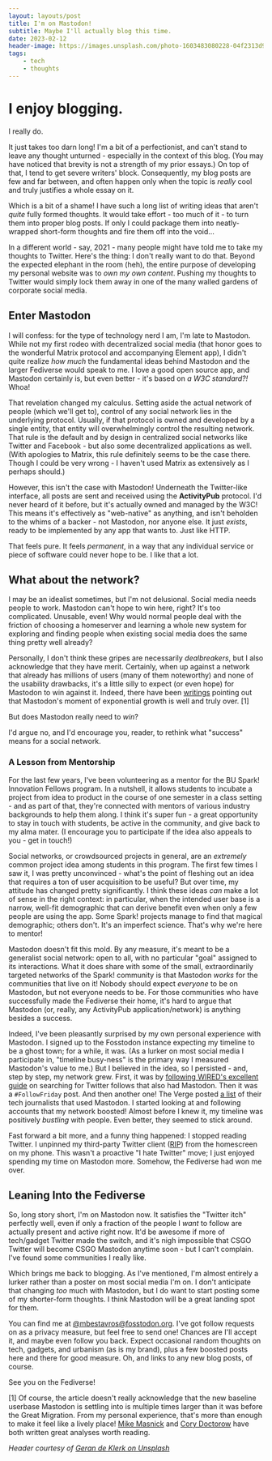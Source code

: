 ```yaml
---
layout: layouts/post
title: I'm on Mastodon!
subtitle: Maybe I'll actually blog this time.
date: 2023-02-12
header-image: https://images.unsplash.com/photo-1603483080228-04f2313d9f10
tags:
    - tech
    - thoughts
---
```

# I enjoy blogging.

I really do.

It just takes too darn long! I'm a bit of a perfectionist, and can't stand to leave any thought unturned - especially in the context of this blog. (You may have noticed that brevity is not a strength of my prior essays.) On top of that, I tend to get severe writers' block. Consequently, my blog posts are few and far between, and often happen only when the topic is _really_ cool and truly justifies a whole essay on it.

Which is a bit of a shame! I have such a long list of writing ideas that aren't _quite_ fully formed thoughts. It would take effort - too much of it - to turn them into proper blog posts. If only I could package them into neatly-wrapped short-form thoughts and fire them off into the void...

In a different world - say, 2021 - many people might have told me to take my thoughts to Twitter. Here's the thing: I don't really want to do that. Beyond the expected elephant in the room (heh), the entire purpose of developing my personal website was to _own my own content_. Pushing my thoughts to Twitter would simply lock them away in one of the many walled gardens of corporate social media.

## Enter Mastodon

I will confess: for the type of technology nerd I am, I'm late to Mastodon. While not my first rodeo with decentralized social media (that honor goes to the wonderful Matrix protocol and accompanying Element app), I didn't quite realize _how much_ the fundamental ideas behind Mastodon and the larger Fediverse would speak to me. I love a good open source app, and Mastodon certainly is, but even better - it's based on _a W3C standard?!_ Whoa!

That revelation changed my calculus. Setting aside the actual network of people (which we'll get to), control of any social network lies in the underlying protocol. Usually, if that protocol is owned and developed by a single entity, that entity will overwhelmingly control the resulting network. That rule is the default and by design in centralized social networks like Twitter and Facebook - but also some decentralized applications as well. (With apologies to Matrix, this rule definitely seems to be the case there. Though I could be very wrong - I haven't used Matrix as extensively as I perhaps should.)

However, this isn't the case with Mastodon! Underneath the Twitter-like interface, all posts are sent and received using the **ActivityPub** protocol. I'd never heard of it before, but it's actually owned and managed by the W3C! This means it's effectively as "web-native" as anything, and isn't beholden to the whims of a backer - not Mastodon, nor anyone else. It just _exists_, ready to be implemented by any app that wants to. Just like HTTP.

That feels pure. It feels _permanent_, in a way that any individual service or piece of software could never hope to be. I like that a lot.

## What about the network?

I may be an idealist sometimes, but I'm not delusional. Social media needs people to work. Mastodon can't hope to win here, right? It's too complicated. Unusable, even! Why would normal people deal with the friction of choosing a homeserver and learning a whole new system for exploring and finding people when existing social media does the same thing pretty well already?

Personally, I don't think these gripes are necessarily _dealbreakers_, but I also acknowledge that they have merit. Certainly, when up against a network that already has millions of users (many of them noteworthy) and none of the usability drawbacks, it's a little silly to expect (or even hope) for Mastodon to win against it. Indeed, there have been [writings](https://www.wired.com/story/the-mastodon-bump-is-now-a-slump/) pointing out that Mastodon's moment of exponential growth is well and truly over. [1]

But does Mastodon really need to _win_?

I'd argue no, and I'd encourage you, reader, to rethink what "success" means for a social network.

### A Lesson from Mentorship

For the last few years, I've been volunteering as a mentor for the BU Spark! Innovation Fellows program. In a nutshell, it allows students to incubate a project from idea to product in the course of one semester in a class setting - and as part of that, they're connected with mentors of various industry backgrounds to help them along. I think it's super fun - a great opportunity to stay in touch with students, be active in the community, and give back to my alma mater. (I encourage you to participate if the idea also appeals to you - get in touch!)

Social networks, or crowdsourced projects in general, are an _extremely_ common project idea among students in this program. The first few times I saw it, I was pretty unconvinced - what's the point of fleshing out an idea that requires a ton of user acquisition to be useful? But over time, my attitude has changed pretty significantly. I think these ideas _can_ make a lot of sense in the right context: in particular, when the intended user base is a narrow, well-fit demographic that can derive benefit even when only a few people are using the app. Some Spark! projects manage to find that magical demographic; others don't. It's an imperfect science. That's why we're here to mentor!

Mastodon doesn't fit this mold. By any measure, it's meant to be a generalist social network: open to all, with no particular "goal" assigned to its interactions. What it does share with some of the small, extraordinarily targeted networks of the Spark! community is that Mastodon _works_ for the communities that live on it! Nobody should expect _everyone_ to be on Mastodon, but not everyone needs to be. For those communities who have successfully made the Fediverse their home, it's hard to argue that Mastodon (or, really, any ActivityPub application/network) is anything besides a success.

Indeed, I've been pleasantly surprised by my own personal experience with Mastodon. I signed up to the Fosstodon instance expecting my timeline to be a ghost town; for a while, it was. (As a lurker on most social media I participate in, "timeline busy-ness" is the primary way I measured Mastodon's value to me.) But I believed in the idea, so I persisted - and, step by step, my network grew. First, it was by [following WIRED's excellent guide](https://www.wired.com/story/how-to-find-twitter-friends-on-mastodon/) on searching for Twitter follows that also had Mastodon. Then it was a `#FollowFriday` post. And then another one! The Verge posted [a list](https://www.theverge.com/23519135/mastodon-verge-staff-where-to-find) of their tech journalists that used Mastodon. I started looking at and following accounts that my network boosted! Almost before I knew it, my timeline was positively _bustling_ with people. Even better, they seemed to stick around.

Fast forward a bit more, and a funny thing happened: I stopped reading Twitter. I unpinned my third-party Twitter client ([RIP](https://www.theverge.com/2023/1/22/23564460/twitter-third-party-apps-history-contributions)) from the homescreen on my phone. This wasn't a proactive "I hate Twitter" move; I just enjoyed spending my time on Mastodon more. Somehow, the Fediverse had won me over.

## Leaning Into the Fediverse

So, long story short, I'm on Mastodon now. It satisfies the "Twitter itch" perfectly well, even if only a fraction of the people I _want_ to follow are actually present and active right now. It'd be awesome if more of tech/gadget Twitter made the switch, and it's nigh impossible that CSGO Twitter will become CSGO Mastodon anytime soon - but I can't complain. I've found some communities I really like.

Which brings me back to blogging. As I've mentioned, I'm almost entirely a lurker rather than a poster on most social media I'm on. I don't anticipate that changing _too_ much with Mastodon, but I do want to start posting some of my shorter-form thoughts. I think Mastodon will be a great landing spot for them.

You can find me at [@mbestavros@fosstodon.org](https://fosstodon.org/@mbestavros). I've got follow requests on as a privacy measure, but feel free to send one! Chances are I'll accept it, and maybe even follow you back. Expect occasional random thoughts on tech, gadgets, and urbanism (as is my brand), plus a few boosted posts here and there for good measure. Oh, and links to any new blog posts, of course.

See you on the Fediverse!

[1] Of course, the article doesn't really acknowledge that the new baseline userbase Mastodon is settling into is multiple times larger than it was before the Great Migration. From my personal experience, that's more than enough to make it feel like a lively place! [Mike Masnick](https://www.techdirt.com/2023/02/08/lazy-reporters-claiming-fediverse-is-slumping-despite-massive-increase-in-usage/) and [Cory Doctorow](https://doctorow.medium.com/of-course-mastodon-lost-users-c48ef8102891) have both written great analyses worth reading.

_Header courtesy of [Geran de Klerk on Unsplash](https://unsplash.com/photos/AX9sJ-mPoL4)_
